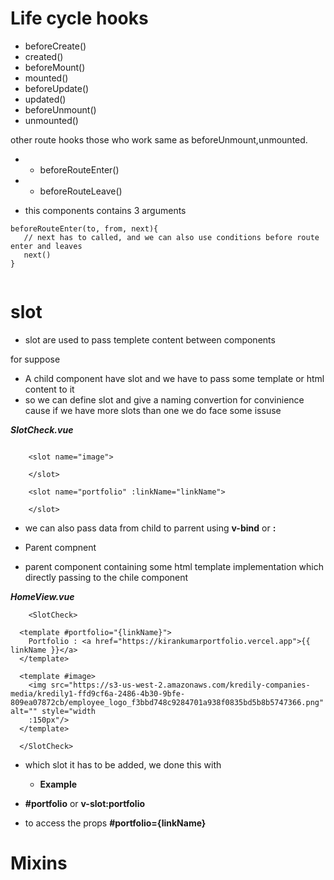 # Life cycle hooks 

- beforeCreate()
- created()
- beforeMount()
- mounted()
- beforeUpdate()
- updated()
- beforeUnmount()
- unmounted()

other route hooks those who work same as beforeUnmount,unmounted.
  * - beforeRouteEnter()
  * - beforeRouteLeave()
 - this components contains 3 arguments
 ```
 beforeRouteEnter(to, from, next){
    // next has to called, and we can also use conditions before route enter and leaves
    next()
 }
    
 ```

 # slot 


- slot are used to pass templete content between components

for suppose 

* A child component have slot and we have to pass some template or html content to it 
* so we can define slot and give a naming convertion for convinience cause if we have more slots than one we do face some issuse 

***SlotCheck.vue***

```
 
    <slot name="image">
       
    </slot>

    <slot name="portfolio" :linkName="linkName">
        
    </slot>
```
*  we can also pass data from child to parrent using **v-bind** or **:**

- Parent compnent

* parent component containing some html template implementation which directly passing to the chile component

***HomeView.vue***

```
    <SlotCheck>
  
  <template #portfolio="{linkName}">
    Portfolio : <a href="https://kirankumarportfolio.vercel.app">{{ linkName }}</a>
  </template>

  <template #image>
    <img src="https://s3-us-west-2.amazonaws.com/kredily-companies-media/kredily1-ffd9cf6a-2486-4b30-9bfe-809ea07872cb/employee_logo_f3bbd748c9284701a938f0835bd5b8b5747366.png" alt="" style="width
    :150px"/>
  </template> 

  </SlotCheck>
```

- which slot it has to be added, we done this with

   * **Example**

- **#portfolio** or **v-slot:portfolio**
- to access the props **#portfolio={linkName}**



# Mixins
















